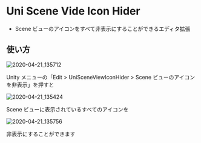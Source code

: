 # Uni Scene Vide Icon Hider

* Scene ビューのアイコンをすべて非表示にすることができるエディタ拡張

## 使い方

![2020-04-21_135712](https://user-images.githubusercontent.com/6134875/79827011-2da23080-83d8-11ea-9aa6-b80b7efb2fe3.png)

Unity メニューの「Edit > UniSceneViewIconHider > Scene ビューのアイコンを非表示」を押すと  

![2020-04-21_135424](https://user-images.githubusercontent.com/6134875/79827010-2d099a00-83d8-11ea-816e-c4231737fa1e.png)

Scene ビューに表示されているすべてのアイコンを  

![2020-04-21_135756](https://user-images.githubusercontent.com/6134875/79827012-2e3ac700-83d8-11ea-81ad-a5e7246c4cd4.png)

非表示にすることができます  